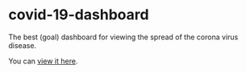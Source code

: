 # covid-19-dashboard
The best (goal) dashboard for viewing the spread of the corona virus disease.

You can [view it here](https://www-user.tu-chemnitz.de/~feo/private/covid-19/).
